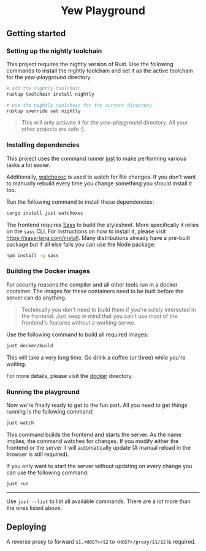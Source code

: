 <div align="center">

# Yew Playground

</div>

## Getting started

### Setting up the nightly toolchain

This project requires the nightly version of Rust.
Use the following commands to install the nightly toolchain and set it as the active toolchain for the _yew-playground_ directory.

```bash
# add the nightly toolchain
rustup toolchain install nightly

# use the nightly toolchain for the current directory.
rustup override set nightly
```

> This will only activate it for the _yew-playground_ directory. All your other projects are safe :).

### Installing dependencies

This project uses the command runner [just](https://github.com/casey/just) to make performing various tasks a lot easier.

Additionally, [watchexec](https://github.com/watchexec/watchexec) is used to watch for file changes.
If you don't want to manually rebuild every time you change something you should install it too.

Run the following command to install these dependencies:

```bash
cargo install just watchexec
```

The frontend requires [Sass](https://sass-lang.com/) to build the stylesheet. More specifically it relies on the `sass` CLI.
For instructions on how to install it, please visit <https://sass-lang.com/install>.
Many distributions already have a pre-built package but if all else fails you can use the Node package:

```bash
npm install -g sass
```

### Building the Docker images

For security reasons the compiler and all other tools run in a docker container.
The images for these containers need to be built before the server can do anything.

> Technically you don't need to build them if you're solely interested in the frontend.
> Just keep in mind that you can't use most of the frontend's features without a working server.

Use the following command to build all required images:

```bash
just docker/build
```

This will take a very long time.
Go drink a coffee (or three) while you're waiting.

For more details, please visit the [docker](docker) directory.

### Running the playground

Now we're finally ready to get to the fun part.
All you need to get things running is the following command:

```bash
just watch
```

This command builds the frontend and starts the server.
As the name implies, the command watches for changes.
If you modify either the frontend or the server it will automatically update (A manual reload in the browser is still required).

If you only want to start the server without updating on every change you can use the following command:

```bash
just run
```

---

Use `just --list` to list all available commands.
There are a lot more than the ones listed above.

## Deploying

<!-- TODO -->

A reverse proxy to forward `$1.<HOST>/$2` to `<HOST>/proxy/$1/$2` is required.
